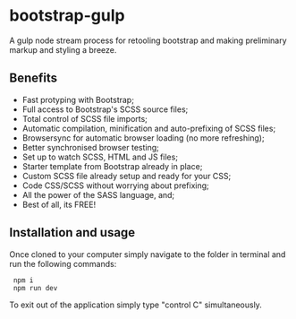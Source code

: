 # bootstrap-gulp
A gulp node stream process for retooling bootstrap and making preliminary markup and styling a breeze.


## Benefits
  - Fast protyping with Bootstrap;
  - Full access to Bootstrap's SCSS source files;
  - Total control of SCSS file imports;
  - Automatic compilation, minification and auto-prefixing of SCSS files;
  - Browsersync for automatic browser loading (no more refreshing);
  - Better synchronised browser testing;
  - Set up to watch SCSS, HTML and JS files;
  - Starter template from Bootstrap already in place;
  - Custom SCSS file already setup and ready for your CSS;
  - Code CSS/SCSS without worrying about prefixing;
  - All the power of the SASS language, and;
  - Best of all, its FREE!

 
## Installation and usage
  Once cloned to your computer simply navigate to the folder in terminal and run the following commands:
 
 ```
  npm i
  npm run dev
```

  To exit out of the application simply type "control C" simultaneously.

